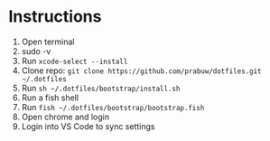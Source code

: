 # Instructions

1. Open terminal
2. sudo -v
3. Run `xcode-select --install`
4. Clone repo: `git clone https://github.com/prabuw/dotfiles.git ~/.dotfiles`
5. Run `sh ~/.dotfiles/bootstrap/install.sh`
6. Run a fish shell
7. Run `fish ~/.dotfiles/bootstrap/bootstrap.fish`
8. Open chrome and login
9. Login into VS Code to sync settings
